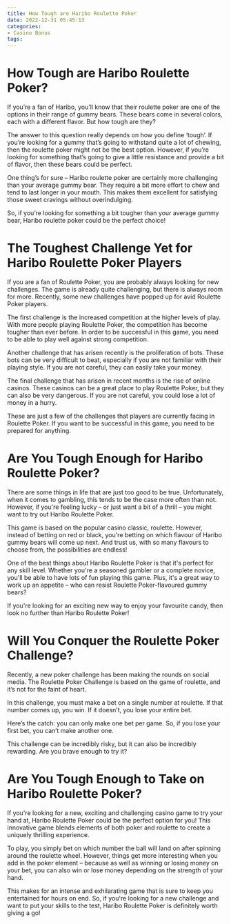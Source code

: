 ```yaml
---
title: How Tough are Haribo Roulette Poker
date: 2022-12-31 05:45:13
categories:
- Casino Bonus
tags:
---
```



#  How Tough are Haribo Roulette Poker?

If you’re a fan of Haribo, you’ll know that their roulette poker are one of the options in their range of gummy bears. These bears come in several colors, each with a different flavor. But how tough are they?

The answer to this question really depends on how you define ‘tough’. If you’re looking for a gummy that’s going to withstand quite a lot of chewing, then the roulette poker might not be the best option. However, if you’re looking for something that’s going to give a little resistance and provide a bit of flavor, then these bears could be perfect.

One thing’s for sure – Haribo roulette poker are certainly more challenging than your average gummy bear. They require a bit more effort to chew and tend to last longer in your mouth. This makes them excellent for satisfying those sweet cravings without overindulging.

So, if you’re looking for something a bit tougher than your average gummy bear, Haribo roulette poker could be the perfect choice!

#  The Toughest Challenge Yet for Haribo Roulette Poker Players 

If you are a fan of Roulette Poker, you are probably always looking for new challenges. The game is already quite challenging, but there is always room for more. Recently, some new challenges have popped up for avid Roulette Poker players.

The first challenge is the increased competition at the higher levels of play. With more people playing Roulette Poker, the competition has become tougher than ever before. In order to be successful in this game, you need to be able to play well against strong competition.

Another challenge that has arisen recently is the proliferation of bots. These bots can be very difficult to beat, especially if you are not familiar with their playing style. If you are not careful, they can easily take your money.

The final challenge that has arisen in recent months is the rise of online casinos. These casinos can be a great place to play Roulette Poker, but they can also be very dangerous. If you are not careful, you could lose a lot of money in a hurry.

These are just a few of the challenges that players are currently facing in Roulette Poker. If you want to be successful in this game, you need to be prepared for anything.

#  Are You Tough Enough for Haribo Roulette Poker? 

There are some things in life that are just too good to be true. Unfortunately, when it comes to gambling, this tends to be the case more often than not. However, if you're feeling lucky – or just want a bit of a thrill – you might want to try out Haribo Roulette Poker.

This game is based on the popular casino classic, roulette. However, instead of betting on red or black, you're betting on which flavour of Haribo gummy bears will come up next. And trust us, with so many flavours to choose from, the possibilities are endless!

One of the best things about Haribo Roulette Poker is that it's perfect for any skill level. Whether you're a seasoned gambler or a complete novice, you'll be able to have lots of fun playing this game. Plus, it's a great way to work up an appetite – who can resist Roulette Poker-flavoured gummy bears?

If you're looking for an exciting new way to enjoy your favourite candy, then look no further than Haribo Roulette Poker!

#  Will You Conquer the Roulette Poker Challenge? 

Recently, a new poker challenge has been making the rounds on social media. The Roulette Poker Challenge is based on the game of roulette, and it’s not for the faint of heart.

In this challenge, you must make a bet on a single number at roulette. If that number comes up, you win. If it doesn’t, you lose your entire bet.

Here’s the catch: you can only make one bet per game. So, if you lose your first bet, you can’t make another one.

This challenge can be incredibly risky, but it can also be incredibly rewarding. Are you brave enough to try it?

#  Are You Tough Enough to Take on Haribo Roulette Poker?

If you're looking for a new, exciting and challenging casino game to try your hand at, Haribo Roulette Poker could be the perfect option for you! This innovative game blends elements of both poker and roulette to create a uniquely thrilling experience.

To play, you simply bet on which number the ball will land on after spinning around the roulette wheel. However, things get more interesting when you add in the poker element – because as well as winning or losing money on your bet, you can also win or lose money depending on the strength of your hand.

This makes for an intense and exhilarating game that is sure to keep you entertained for hours on end. So, if you're looking for a new challenge and want to put your skills to the test, Haribo Roulette Poker is definitely worth giving a go!